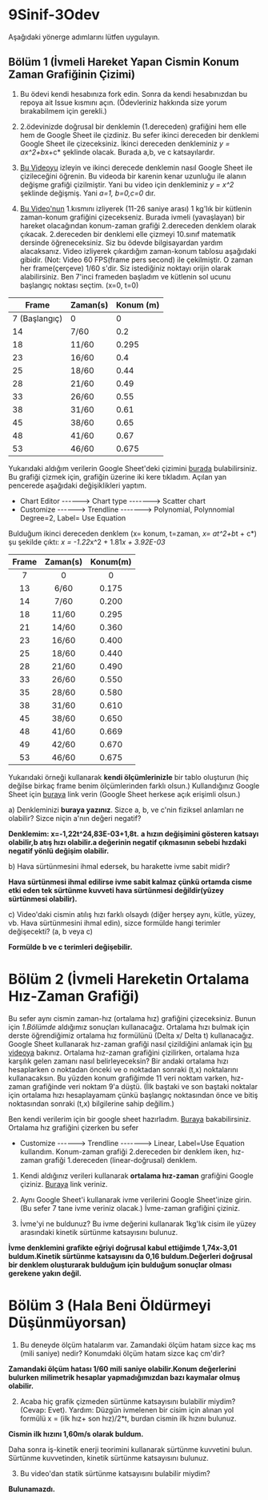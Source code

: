 # 9Sinif-3Odev

Aşağıdaki yönerge adımlarını lütfen uygulayın. 

## Bölüm 1 (İvmeli Hareket Yapan Cismin Konum Zaman Grafiğinin Çizimi)

1) Bu ödevi kendi hesabınıza fork edin. Sonra da kendi hesabınızdan bu repoya ait Issue kısmını açın. (Ödevleriniz hakkında size yorum bırakabilmem için gerekli.) 

2) 2.ödevinizde doğrusal bir denklemin (1.dereceden) grafiğini hem elle hem de Google Sheet ile çizdiniz. Bu sefer ikinci dereceden bir denklemi Google Sheet ile çizeceksiniz. İkinci dereceden denkleminiz *y = ax^2+b*x+c* şeklinde olacak. Burada a,b, ve c katsayılardır. 
3) [Bu Videoyu](https://www.youtube.com/watch?v=--1-cfnicJ8) izleyin ve ikinci derecede denklemin nasıl Google Sheet ile çizileceğini öğrenin. Bu videoda bir karenin kenar uzunluğu ile alanın değişme grafiği çizilmiştir. Yani bu video için denkleminiz *y = x^2* şeklinde değişmiş. Yani *a=1, b=0,c=0* dır. 

4) [Bu Video'nun](https://www.youtube.com/watch?v=fhIL18aHg8s&feature=youtu.be) 1.kısmını izliyerek (11-26 saniye arası) 1 kg'lık bir kütlenin  zaman-konum grafiğini çizecekseniz. Burada ivmeli (yavaşlayan) bir hareket olacağından konum-zaman grafiği 2.dereceden denklem olarak çıkacak. 2.dereceden bir denklemi elle çizmeyi 10.sınıf matematik dersinde öğreneceksiniz. Siz bu ödevde bilgisayardan yardım alacaksanız. Video izliyerek çıkardığım zaman-konum tablosu aşağıdaki gibidir. (Not: Video 60 FPS(frame pers second) ile çekilmiştir. O zaman her frame(çerçeve) 1/60 s'dir. Siz istediğiniz noktayı orijin olarak alabilirsiniz. Ben 7'inci frameden başladım ve kütlenin sol ucunu başlangıç noktası seçtim. (x=0, t=0) 

| Frame | Zaman(s) | Konum (m)|
|-------|----------| ---------|
| 7 (Başlangıç)| 0 |   0      |
| 14    | 7/60     |   0.2    |
| 18    | 11/60    |   0.295  |
| 23    | 16/60    |   0.4    |
| 25    | 18/60    |   0.44   |
| 28    | 21/60    |   0.49   |
| 33    | 26/60    |   0.55   |
| 38    | 31/60    |   0.61   | 
| 45    | 38/60    |   0.65   |
| 48    | 41/60    |   0.67   |
| 53    | 46/60    |   0.675  |

Yukarıdaki aldığım verilerin Google Sheet'deki çizimini [burada](https://docs.google.com/spreadsheets/d/1PFojWqpQKHUI6shl7_bbvQSjrb3AS6kleerbCbNNWVg/edit?usp=sharing) bulabilirsiniz. Bu grafiği çizmek için, grafiğin üzerine iki kere tıkladım. Açılan yan pencerede aşağıdaki değişiklikleri yaptım. 
*   Chart Editor ------> Chart type -------> Scatter chart
*   Customize ------> Trendline -------> Polynomial,  Polynnomial Degree=2, Label= Use Equation

Bulduğum ikinci dereceden denklem (x= konum, t=zaman, *x= at^2+b*t + c*) şu şekilde çıktı:
*x = -1.22*x^2 + 1.81*x + 3.92E-03* 

| **Frame** | **Zaman(s)** | **Konum(m)** |
| :-------: | :----------: | :----------: |
|     7     |      0       |      0       |
|    13     |     6/60     |    0.175     |
|    14     |     7/60     |    0.200     |
|    18     |    11/60     |    0.295     |
|    21     |    14/60     |    0.360     |
|    23     |    16/60     |    0.400     |
|    25     |    18/60     |    0.440     |
|    28     |    21/60     |    0.490     |
|    33     |    26/60     |    0.550     |
|    35     |    28/60     |    0.580     |
|    38     |    31/60     |    0.610     |
|    45     |    38/60     |    0.650     |
|    48     |    41/60     |    0.669     |
|    49     |    42/60     |    0.670     |
|    53     |    46/60     |    0.675     |


Yukarıdaki örneği kullanarak **kendi ölçümlerinizle** bir tablo oluşturun (hiç değilse birkaç frame benim ölçümlerinden farklı olsun.) Kullandığınız Google Sheet için [buraya](https://docs.google.com/spreadsheets/d/19r9DQ0ObRryf--wCij-JqHKFd4IVA-FPaSoo_7E4MrE/edit#gid=0) link verin (Google Sheet herkese açık erişimli olsun.) 

a) Denkleminizi **buraya yazınız**. Sizce a, b, ve c'nin fiziksel anlamları ne olabilir? Sizce niçin a'nın değeri negatif? 

**Denklemim: x=-1,22t^24,83E-03+1,8t.**
**a hızın değişimini gösteren katsayı olabilir,b atış hızı olabilir.a değerinin negatif çıkmasının sebebi hızdaki negatif yönlü değişim olabilir.**

b) Hava sürtünmesini ihmal edersek, bu harakette ivme sabit midir? 

**Hava sürtünmesi ihmal edilirse ivme sabit kalmaz çünkü ortamda cisme etki eden tek sürtünme kuvveti hava sürtünmesi değildir(yüzey sürtünmesi olabilir).**

c) Video'daki cismin atılış hızı farklı olsaydı (diğer herşey aynı, kütle, yüzey, vb. Hava sürtünmesini ihmal edin), sizce formülde hangi terimler değişecekti? (a, b veya c) 

**Formülde b ve c terimleri değişebilir.**


# Bölüm 2 (İvmeli Hareketin Ortalama Hız-Zaman Grafiği)
Bu sefer aynı cismin zaman-hız (ortalama hız) grafiğini çizeceksiniz. Bunun için *1.Bölümde* aldığımız sonuçları kullanacağız. Ortalama hızı bulmak için derste öğrendiğimiz ortalama hız formülünü (Delta x/ Delta t) kullanacağız. Google Sheet kullanarak hız-zaman grafiği nasıl çizildiğini anlamak için  [bu videoya](https://www.youtube.com/watch?v=67IsHRmcmfE&t) bakınız. Ortalama hız-zaman grafiğini çizilirken, ortalama hıza karşılık gelen zamanı nasıl belirleyeceksin? Bir andaki  ortalama hızı hesaplarken o noktadan önceki ve o noktadan sonraki (t,x) noktalarını kullanacaksın. Bu yüzden konum grafiğimde 11 veri noktam varken, hız-zaman grafiğinde veri noktam 9'a düştü. (İlk baştaki ve son baştaki noktalar için ortalama hızı hesaplayamam çünkü başlangıç noktasından önce ve bitiş noktasından sonraki (t,x) bilgilerine sahip değilim.)

Ben kendi verilerim için bir google sheet hazırladım. [Buraya](https://docs.google.com/spreadsheets/d/1fFw-F2NP9XpglTTEkqOjZETT7lD0iE9sqH3Da-srS9w/edit?usp=sharing) bakabilirsiniz. Ortalama hız grafiğini çizerken bu sefer 
*   Customize ------> Trendline -------> Linear, Label=Use Equation
kullandım. Konum-zaman grafiği 2.dereceden bir denklem iken, hız-zaman grafiği 1.dereceden (linear-doğrusal) denklem. 

1) Kendi aldığınız verileri kullanarak **ortalama hız-zaman** grafiğini Google çiziniz. [Buraya](https://docs.google.com/spreadsheets/d/1Janu7MJnNJ78_ewRVk3YgGSccYz6pKKOBe5LqwGG3qg/edit#gid=0) link veriniz.

2) Aynı Google Sheet'i kullanarak ivme verilerini Google Sheet'inize girin. (Bu sefer 7 tane ivme veriniz olacak.) İvme-zaman grafiğini çiziniz.

3) İvme'yi ne buldunuz? Bu ivme değerini kullanarak 1kg'lık cisim ile yüzey arasındaki kinetik sürtünme katsayısını bulunuz. 

  **İvme denklemini grafikte eğriyi doğrusal kabul ettiğimde 1,74x-3,01 buldum.Kinetik sürtünme katsayısını da 0,16 buldum.Değerleri doğrusal bir denklem oluşturarak bulduğum için bulduğum sonuçlar olması gerekene yakın değil.**

# Bölüm 3 (Hala Beni Öldürmeyi Düşünmüyorsan)

1) Bu deneyde ölçüm hatalarım var. Zamandaki ölçüm hatam sizce kaç ms (mili saniye) nedir? Konumdaki ölçüm hatam sizce kaç cm'dir? 

  **Zamandaki ölçüm hatası 1/60 mili saniye olabilir.Konum değerlerini bulurken milimetrik hesaplar yapmadığımızdan bazı kaymalar olmuş olabilir.**

2) Acaba hiç grafik çizmeden sürtünme katsayısını bulabilir miydim?  (Cevap: Evet). 
Yardım:
Düzgün ivmelenen bir cisim için alınan yol formülü x = (ilk hız+ son hız)/2*t, burdan cismin ilk hızını bulunuz.

 **Cismin ilk hızını 1,60m/s olarak buldum.**

Daha sonra iş-kinetik enerji teorimini kullanarak sürtünme kuvvetini bulun. Sürtünme kuvvetinden, kinetik sürtünme katsayısını bulunuz.

3) Bu video'dan statik sürtünme katsayısını bulabilir miydim? 

  **Bulunamazdı.**
